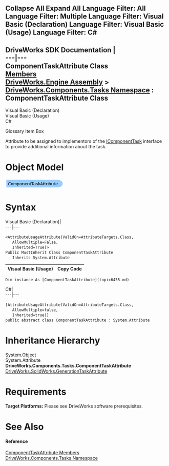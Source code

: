 Collapse All Expand All Language Filter: All  Language Filter: Multiple  Language Filter: Visual Basic (Declaration) Language Filter: Visual Basic (Usage) Language Filter: C#  
---  
DriveWorks SDK Documentation  |   
---|---  
ComponentTaskAttribute Class   
[Members](topic6456.md)   
[DriveWorks.Engine Assembly](topic2156.md) > [DriveWorks.Components.Tasks Namespace](topic6391.md) : ComponentTaskAttribute Class  
---  
  
Visual Basic (Declaration)    
Visual Basic (Usage)    
C# 

Glossary Item Box

Attribute to be assigned to implementors of the [IComponentTask](topic6393.md) interface to provide additional information about the task. 

# Object Model

![](dotnetdiagramimages/image335.png)

# Syntax

Visual Basic (Declaration)|   
---|---  
      
    
    <AttributeUsageAttribute(ValidOn=AttributeTargets.Class, 
       AllowMultiple=False, 
       Inherited=True)>
    Public MustInherit Class ComponentTaskAttribute 
       Inherits System.Attribute  
  
Visual Basic (Usage)| Copy Code  
---|---  
      
    
    Dim instance As [ComponentTaskAttribute](topic6455.md)  
  
C#|   
---|---  
      
    
    [AttributeUsageAttribute(ValidOn=AttributeTargets.Class, 
       AllowMultiple=false, 
       Inherited=true)]
    public abstract class ComponentTaskAttribute : System.Attribute   
  
# Inheritance Hierarchy

System.Object  
System.Attribute  
**DriveWorks.Components.Tasks.ComponentTaskAttribute**  
[DriveWorks.SolidWorks.GenerationTaskAttribute](topic13693.md)  


# Requirements

**Target Platforms:** Please see DriveWorks software prerequisites.

# See Also

#### Reference

[ComponentTaskAttribute Members](topic6456.md)   
[DriveWorks.Components.Tasks Namespace](topic6391.md)


